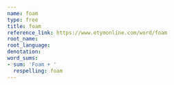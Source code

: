 ```yaml
---
name: foam
type: free
title: foam
reference_link: https://www.etymonline.com/word/foam
root_name: 
root_language: 
denotation: 
word_sums:
- sum: 'Foam + '
  respelling: foam
---
```

